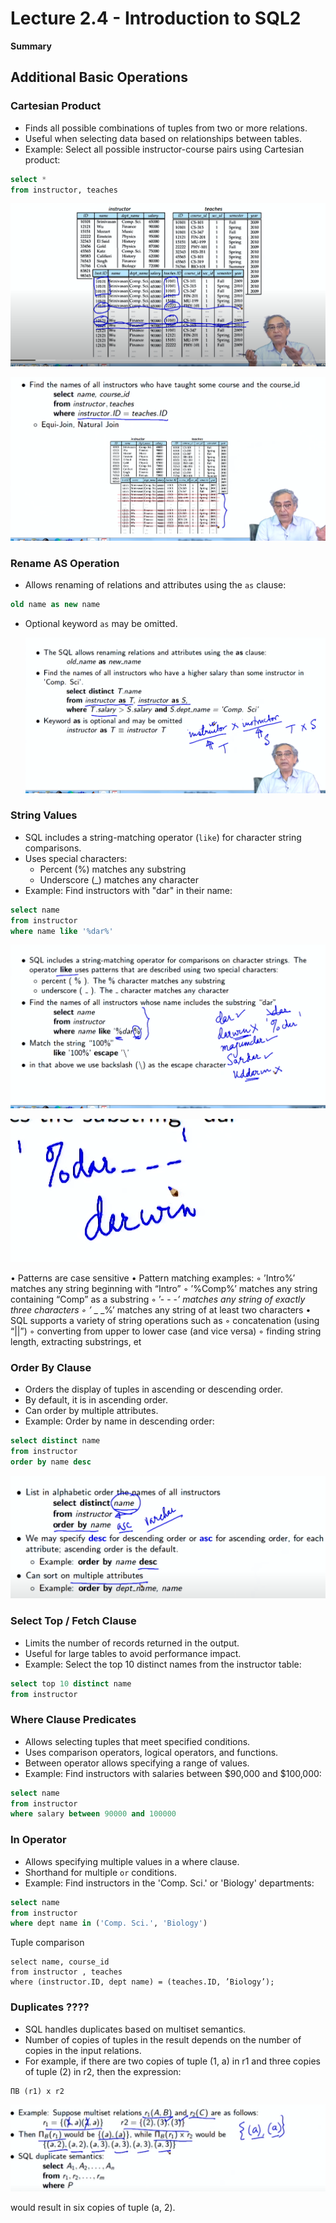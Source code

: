 # Lecture 2.4 - Introduction to SQL2

**Summary**

## Additional Basic Operations

### Cartesian Product

- Finds all possible combinations of tuples from two or more relations.
- Useful when selecting data based on relationships between tables.
- Example: Select all possible instructor-course pairs using Cartesian product:

```sql
select *
from instructor, teaches
```

![1718028910048](image/Lecture2.4-IntroductiontoSQL2/1718028910048.png)

![1718028941392](image/Lecture2.4-IntroductiontoSQL2/1718028941392.png)

### Rename AS Operation

- Allows renaming of relations and attributes using the `as` clause:

```sql
old name as new name
```

- Optional keyword `as` may be omitted.

  ![1718029176176](image/Lecture2.4-IntroductiontoSQL2/1718029176176.png)

### String Values

- SQL includes a string-matching operator (`like`) for character string comparisons.
- Uses special characters:
  - Percent (%) matches any substring
  - Underscore (_) matches any character
- Example: Find instructors with "dar" in their name:

```sql
select name
from instructor
where name like '%dar%'
```

![1718030860860](image/Lecture2.4-IntroductiontoSQL2/1718030860860.png)

![1718030934760](image/Lecture2.4-IntroductiontoSQL2/1718030934760.png) 

• Patterns are case sensitive
• Pattern matching examples:
◦ ’Intro%’ matches any string beginning with “Intro”
◦ ’%Comp%’ matches any string containing “Comp” as a substring
◦ ’- - -_’ matches any string of exactly three characters
◦ ’_ _ _%’ matches any string of at least two characters
• SQL supports a variety of string operations such as
◦ concatenation (using “||”)
◦ converting from upper to lower case (and vice versa)
◦ finding string length, extracting substrings, et

### Order By Clause

- Orders the display of tuples in ascending or descending order.
- By default, it is in ascending order.
- Can order by multiple attributes.
- Example: Order by name in descending order:

```sql
select distinct name
from instructor
order by name desc
```

![1718031230502](image/Lecture2.4-IntroductiontoSQL2/1718031230502.png)


### Select Top / Fetch Clause

- Limits the number of records returned in the output.
- Useful for large tables to avoid performance impact.
- Example: Select the top 10 distinct names from the instructor table:

```sql
select top 10 distinct name
from instructor
```



### Where Clause Predicates

- Allows selecting tuples that meet specified conditions.
- Uses comparison operators, logical operators, and functions.
- Between operator allows specifying a range of values.
- Example: Find instructors with salaries between $90,000 and $100,000:

```sql
select name
from instructor
where salary between 90000 and 100000
```

### In Operator

- Allows specifying multiple values in a where clause.
- Shorthand for multiple `or` conditions.
- Example: Find instructors in the 'Comp. Sci.' or 'Biology' departments:

```sql
select name
from instructor
where dept name in ('Comp. Sci.', 'Biology')
```

Tuple comparison

```pgsql
select name, course_id
from instructor , teaches
where (instructor.ID, dept name) = (teaches.ID, ’Biology’);
```


### Duplicates ????

- SQL handles duplicates based on multiset semantics.
- Number of copies of tuples in the result depends on the number of copies in the input relations.
- For example, if there are two copies of tuple (1, a) in r1 and three copies of tuple (2) in r2, then the expression:

```sql
ΠB (r1) x r2
```

![1718033002642](image/Lecture2.4-IntroductiontoSQL2/1718033002642.png)

would result in six copies of tuple (a, 2).
